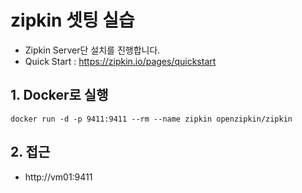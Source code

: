 # zipkin 셋팅 실습
* Zipkin Server단 설치를 진행합니다.
* Quick Start : https://zipkin.io/pages/quickstart
## 1. Docker로 실행
```
docker run -d -p 9411:9411 --rm --name zipkin openzipkin/zipkin
```

## 2. 접근
* http://vm01:9411
